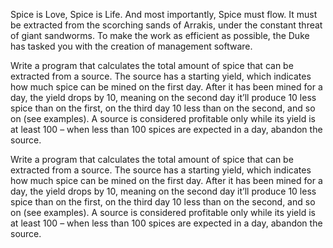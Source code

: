 Spice is Love, Spice is Life. And most importantly, Spice must flow. It must be extracted from the scorching sands of Arrakis, under the constant threat of giant sandworms. To make the work as efficient as possible, the Duke has tasked you with the creation of management software.

Write a program that calculates the total amount of spice that can be extracted from a source. The source has a starting yield, which indicates how much spice can be mined on the first day. After it has been mined for a day, the yield drops by 10, meaning on the second day it’ll produce 10 less spice than on the first, on the third day 10 less than on the second, and so on (see examples). A source is considered profitable only while its yield is at least 100 – when less than 100 spices are expected in a day, abandon the source. 

Write a program that calculates the total amount of spice that can be extracted from a source. The source has a starting yield, which indicates how much spice can be mined on the first day. After it has been mined for a day, the yield drops by 10, meaning on the second day it’ll produce 10 less spice than on the first, on the third day 10 less than on the second, and so on (see examples). A source is considered profitable only while its yield is at least 100 – when less than 100 spices are expected in a day, abandon the source. 
